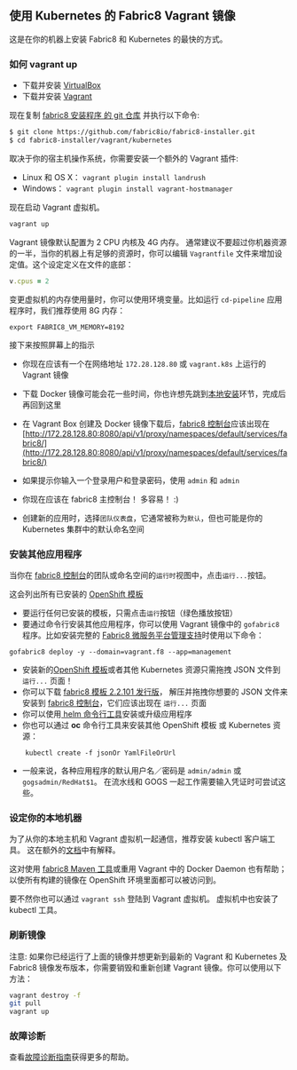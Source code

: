 ## 使用 Kubernetes 的 Fabric8 Vagrant 镜像 

这是在你的机器上安装 Fabric8 和 Kubernetes 的最快的方式。

 ### 如何 vagrant up

 * 下载并安装 [VirtualBox](https://www.virtualbox.org/wiki/Downloads)
 * 下载并安装 [Vagrant](http://www.vagrantup.com/downloads.html)

 现在复制
 [fabric8 安装程序 的 git 仓库](https://github.com/fabric8io/fabric8-installer)
 并执行以下命令:

 ```sh
 $ git clone https://github.com/fabric8io/fabric8-installer.git
 $ cd fabric8-installer/vagrant/kubernetes
 ```

 取决于你的宿主机操作系统，你需要安装一个额外的 Vagrant 插件:

 * Linux 和 OS X： `vagrant plugin install landrush` 
 * Windows： `vagrant plugin install vagrant-hostmanager` 

 现在启动 Vagrant 虚拟机。

 ```sh
 vagrant up
 ```

Vagrant 镜像默认配置为 2 CPU 内核及 4G 内存。 通常建议不要超过你机器资源的一半，当你的机器上有足够的资源时，你可以编辑 `Vagrantfile` 文件来增加设定值。这个设定定义在文件的底部：

 ```ruby
 v.cpus = 2
 ```

 变更虚拟机的内存使用量时，你可以使用环境变量。比如运行 `cd-pipeline` 应用程序时，我们推荐使用 8G 内存：
 ```
 export FABRIC8_VM_MEMORY=8192
 ```

 接下来按照屏幕上的指示

 * 你现在应该有一个在网络地址 `172.28.128.80` 或  `vagrant.k8s` 上运行的 Vagrant 镜像
   
 * 下载 Docker 镜像可能会花一些时间，你也许想先跳到[本地安装](local.html)环节，完成后再回到这里
 * 在 Vagrant Box 创建及 Docker 镜像下载后，[fabric8 控制台](../console.html)应该出现在  [http://172.28.128.80:8080/api/v1/proxy/namespaces/default/services/fabric8/](http://172.28.128.80:8080/api/v1/proxy/namespaces/default/services/fabric8/)
 * 如果提示你输入一个登录用户和登录密码，使用 `admin` 和 `admin`
 * 你现在应该在 fabric8 主控制台！ 多容易！ :)
 * 创建新的应用时，选择`团队仪表盘`，它通常被称为`默认`，但也可能是你的 Kubernetes 集群中的默认命名空间

 ### 安装其他应用程序

当你在 [fabric8 控制台](http://fabric8.io/guide/console.html)的团队或命名空间的`运行时`视图中，点击`运行...`按钮。

 这会列出所有已安装的 [OpenShift 模板](http://docs.openshift.org/latest/dev_guide/templates.html)

 * 要运行任何已安装的模板，只需点击`运行`按钮（绿色播放按钮）
 * 要通过命令行安装其他应用程序，你可以使用 Vagrant 镜像中的 `gofabric8` 程序。比如安装完整的 [Fabric8 微服务平台管理支持](../management.html)时使用以下命令：

 ```
 gofabric8 deploy -y --domain=vagrant.f8 --app=management
 ```

 * 安装新的[OpenShift 模板](http://docs.openshift.org/latest/dev_guide/templates.html)或者其他 Kubernetes 资源只需拖拽 JSON 文件到 `运行...` 页面！
 * 你可以下载
   [fabric8 模板 2.2.101 发行版](http://repo1.maven.org/maven2/io/fabric8/devops/distro/distro/2.2.101/distro-2.2.101-templates.zip)，
   解压并拖拽你想要的 JSON 文件来安装到
   [fabric8 控制台](http://fabric8.io/guide/console.html)，它们应该出现在 `运行...` 页面
 * 你可以使用[ helm 命令行工具](http://fabric8.io/guide/helm.html)安装或升级应用程序
 * 你也可以通过 **oc** 命令行工具来安装其他 OpenShift 模板 或 Kubernetes 资源：
 ```
     kubectl create -f jsonOr YamlFileOrUrl
 ```
  * 一般来说，各种应用程序的默认用户名／密码是 `admin/admin` 或 `gogsadmin/RedHat$1`。 在流水线和 GOGS 一起工作需要输入凭证时可尝试这些。

 ### 设定你的本地机器

 为了从你的本地主机和 Vagrant 虚拟机一起通信，推荐安装 kubectl 客户端工具。 这在额外的[文档](local.html)中有解释。

 这对使用 [fabric8 Maven 工具](../mavenPlugin.html)或重用 Vagrant 中的 Docker Daemon 也有帮助；以使所有构建的镜像在 OpenShift 环境里面都可以被访问到。

 要不然你也可以通过 `vagrant ssh` 登陆到 Vagrant 虚拟机。 虚拟机中也安装了 kubectl 工具。

 ### 刷新镜像

 注意: 如果你已经运行了上面的镜像并想更新到最新的 Vagrant 和 Kubernetes 及 Fabric8 镜像发布版本，你需要销毁和重新创建 Vagrant 镜像。你可以使用以下方法：

 ```sh
 vagrant destroy -f
 git pull
 vagrant up
 ```

 ### 故障诊断

 查看[故障诊断指南](troubleshooting.html)获得更多的帮助。
